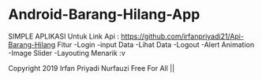 # Android-Barang-Hilang-App


SIMPLE APLIKASI 
Untuk Link Api : https://github.com/irfanpriyadi21/Api-Barang-Hilang
Fitur
-Login 
-input Data
-Lihat Data 
-Logout
-Alert Animation
-Image Slider
-Layouting Menarik :v

Copyright 2019 Irfan Priyadi Nurfauzi
Free For All || 
